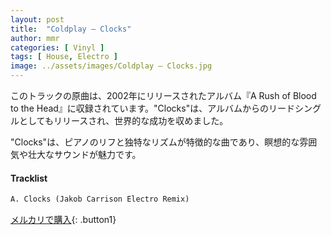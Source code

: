 ```yaml
---
layout: post
title:  "Coldplay – Clocks"
author: mmr
categories: [ Vinyl ]
tags: [ House, Electro ]
image: ../assets/images/Coldplay – Clocks.jpg
---
```


このトラックの原曲は、2002年にリリースされたアルバム『A Rush of Blood to the Head』に収録されています。"Clocks"は、アルバムからのリードシングルとしてもリリースされ、世界的な成功を収めました。

"Clocks"は、ピアノのリフと独特なリズムが特徴的な曲であり、瞑想的な雰囲気や壮大なサウンドが魅力です。

#### Tracklist
```md
A. Clocks (Jakob Carrison Electro Remix)
```

[メルカリで購入](https://jp.mercari.com/item/m45212537179?afid=6142608987){: .button1}

